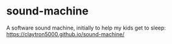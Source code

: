 # sound-machine
A software sound machine, initially to help my kids get to sleep: https://claytron5000.github.io/sound-machine/
